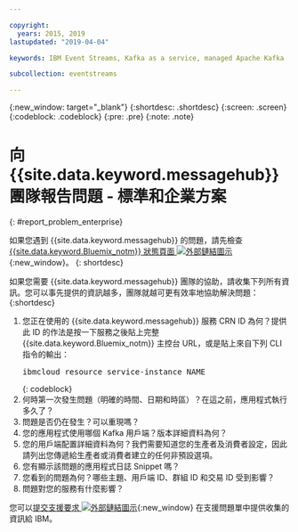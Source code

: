```yaml
---

copyright:
  years: 2015, 2019
lastupdated: "2019-04-04"

keywords: IBM Event Streams, Kafka as a service, managed Apache Kafka

subcollection: eventstreams

---
```


{:new_window: target="_blank"}
{:shortdesc: .shortdesc}
{:screen: .screen}
{:codeblock: .codeblock}
{:pre: .pre}
{:note: .note}

# 向 {{site.data.keyword.messagehub}} 團隊報告問題 - 標準和企業方案
{: #report_problem_enterprise}


如果您遇到 {{site.data.keyword.messagehub}} 的問題，請先檢查 [{{site.data.keyword.Bluemix_notm}} 狀態頁面 ![外部鏈結圖示](../../icons/launch-glyph.svg "外部鏈結圖示")](https://cloud.ibm.com/status?selected=status){:new_window}。
{: shortdesc}

如果您需要 {{site.data.keyword.messagehub}} 團隊的協助，請收集下列所有資訊。您可以事先提供的資訊越多，團隊就越可更有效率地協助解決問題：
{:shortdesc}

1. 您正在使用的 {{site.data.keyword.messagehub}} 服務 CRN ID 為何？提供此 ID 的作法是按一下服務之後貼上完整 {{site.data.keyword.Bluemix_notm}} 主控台 URL，或是貼上來自下列 CLI 指令的輸出：<br/>
   <pre class="pre">
   ibmcloud resource service-instance NAME
   </pre>
	{: codeblock}
2. 何時第一次發生問題（明確的時間、日期和時區）？在這之前，應用程式執行多久了？
3. 問題是否仍在發生？可以重現嗎？
4. 您的應用程式使用哪個 Kafka 用戶端？版本詳細資料為何？
5. 您的用戶端配置詳細資料為何？我們需要知道您的生產者及消費者設定，因此請列出您傳遞給生產者或消費者建立的任何非預設選項。
6. 您有顯示該問題的應用程式日誌 Snippet 嗎？
7. 您看到的問題為何？哪些主題、用戶端 ID、群組 ID 和交易 ID 受到影響？
8. 問題對您的服務有什麼影響？

您可以[提交支援要求 ![外部鏈結圖示](../../icons/launch-glyph.svg "外部鏈結圖示")](/docs/get-support?topic=get-support-getting-customer-support#using-avatar){:new_window} 在支援問題單中提供收集的資訊給 IBM。











